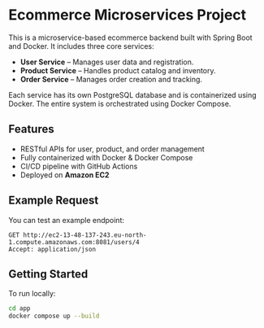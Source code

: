 # Ecommerce Microservices Project

This is a microservice-based ecommerce backend built with Spring Boot and Docker. It includes three core services:

- **User Service** – Manages user data and registration.
- **Product Service** – Handles product catalog and inventory.
- **Order Service** – Manages order creation and tracking.

Each service has its own PostgreSQL database and is containerized using Docker. The entire system is orchestrated using Docker Compose.

## Features

- RESTful APIs for user, product, and order management
- Fully containerized with Docker & Docker Compose
- CI/CD pipeline with GitHub Actions
- Deployed on **Amazon EC2**

## Example Request

You can test an example endpoint:

```http
GET http://ec2-13-48-137-243.eu-north-1.compute.amazonaws.com:8081/users/4
Accept: application/json
```


## Getting Started

To run locally:
```bash
cd app
docker compose up --build
